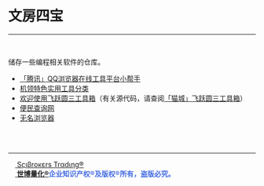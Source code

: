 # 文房四宝

---

<br>

储存一些编程相关软件的仓库。

- [「腾讯」QQ浏览器在线工具平台小帮手](https://tool.browser.qq.com/)
- [机领特色实用工具分类](https://www.jlwz.cn/wapindex-1000-81.html)
- [欢迎使用飞跃圆三工具箱](https://fly63.com/)（有关源代码，请查阅[「猫城」飞跃圆三工具箱](https://github.com/englianhu/fly63)）
- [便民查询网](https://www.bmcx.com/)
- [无名浏览器](https://github.com/dhamaniasad/HeadlessBrowsers#fake-browser-engine)

<br><br>

---

[<img src='诸子百家考工记/世博量化.png' height='14'/> Sςιβrοκεrs Trαdιηg®](http://www.scibrokes.com)<br>
<span style='color:RoyalBlue'>**[<img src='诸子百家考工记/世博量化.png' height='14'/> 世博量化®](http://www.scibrokes.com)企业知识产权®及版权®所有，盗版必究。**</span>

